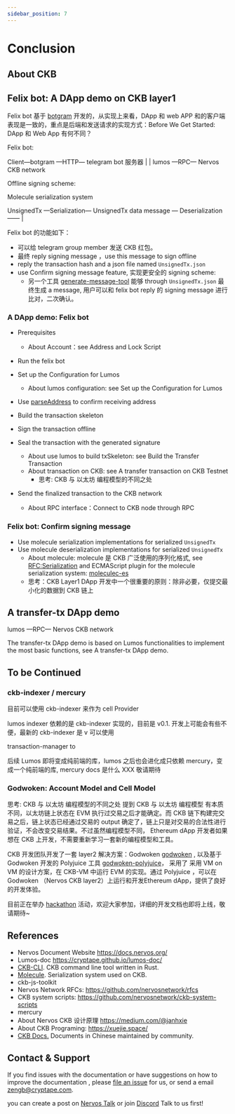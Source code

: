 ```yaml
---
sidebar_position: 7
---
```


# Conclusion

## About CKB



## Felix bot: A DApp demo on CKB layer1



Felix bot 基于 [botgram](https://github.com/botgram/botgram) 开发的，从实现上来看，DApp 和 web APP 和的客户端表现是一致的，重点是后端和发送请求的实现方式：Before We Get Started: DApp 和 Web App 有何不同？

Felix bot:

Client—botgram —HTTP— telegram bot 服务器
                  | |
                lumos —RPC— Nervos CKB network

Offline signing scheme:

Molecule serialization system

UnsignedTx —Serialization— UnsignedTx data 
   message   —  Deserialization   ——    |




Felix bot 的功能如下：

* 可以给 telegram group member 发送 CKB 红包。
* 最终 reply signing message ，use this message to sign offline
*  reply the transaction hash and a json file named `UnsignedTx.json`
* use Confirm signing message feature, 实现更安全的 signing scheme: 
    * 另一个工具  [generate-message-tool](https://github.com/zengbing15/generate-message-tool) 能够 through `UnsignedTx.json` 最终生成 a message, 用户可以和  felix bot reply 的 signing message 进行比对，二次确认。



### A  DApp demo:  Felix bot

* Prerequisites
    * About Account：see Address and Lock Script
* Run the felix bot
* Set up the Configuration for Lumos
    * About lumos configuration: see Set up the Configuration for Lumos
* Use [parseAddress](https://nervosnetwork.github.io/lumos/modules/helpers.html#parseaddress) to confirm receiving address  
* Build the transaction skeleton
* Sign the transaction offline

* Seal the transaction with the generated signature
    * About use lumos to build txSkeleton: see Build the Transfer  Transaction
    * About transaction on CKB: see A transfer transaction on CKB Testnet
        * 思考: CKB 与 以太坊 编程模型的不同之处
* Send the finalized transaction to the CKB network
    * About RPC interface：Connect to CKB node through RPC

### Felix bot: Confirm signing message  

* Use molecule serialization implementations for serialized `UnsignedTx` 
* Use molecule deserialization implementations for serialized `UnsignedTx`
    * About molecule: molecule 是 CKB 广泛使用的序列化格式, see [RFC:Serialization](https://github.com/nervosnetwork/rfcs/blob/master/rfcs/0008-serialization/0008-serialization.md)  and ECMAScript plugin for the molecule serialization system:  [moleculec-es](https://github.com/nervosnetwork/moleculec-es)
    * 思考：CKB Layer1 DApp 开发中一个很重要的原则：除非必要，仅提交最小化的数据到 CKB 链上



## A transfer-tx  DApp demo

lumos —RPC— Nervos CKB network

The transfer-tx DApp demo is based on Lumos functionalities to implement the most basic functions, see A transfer-tx  DApp demo.




## To be Continued

### ckb-indexer / mercury

目前可以使用 ckb-indexer 来作为 cell Provider 

lumos indexer 依赖的是 ckb-indexer 实现的，目前是 v0.1.  开发上可能会有些不便，最新的 ckb-indexer 是 v  可以使用

transaction-manager to 


后续 Lumos 即将变成纯前端的库，lumos 之后也会进化成只依赖 mercury，变成一个纯前端的库, mercury docs  是什么 XXX
敬请期待


### Godwoken: Account Model and Cell Model

思考: CKB 与 以太坊 编程模型的不同之处 提到 CKB 与 以太坊 编程模型 有本质不同，以太坊链上状态在 EVM 执行过交易之后才能确定。而 CKB 链下构建完交易之后，链上状态已经通过交易的 output 确定了，链上只是对交易的合法性进行验证，不会改变交易结果。不过虽然编程模型不同， Ethereum dApp 开发者如果想在 CKB 上开发，不需要重新学习一套新的编程模型和工具。

CKB 开发团队开发了一套 layer2 解决方案：Godwoken [godwoken](https://github.com/nervosnetwork/godwoken) , 以及基于 Godwoken 开发的 Polyjuice 工具 [](https://github.com/nervosnetwork)[godwoken-polyjuice](https://github.com/nervosnetwork/godwoken-polyjuice)， 采用了 采用 VM on VM 的设计方案，在 CKB-VM 中运行 EVM 的实现。通过 Polyjuice ，可以在 Godwoken （Nervos CKB layer2）上运行和开发Ethereum dApp，提供了良好的开发体验。

目前正在举办 [hackathon](https://gitcoin.co/hackathon/nervos?org=nervosnetwork) 活动，欢迎大家参加，详细的开发文档也即将上线，敬请期待~



## References

* Nervos Document Website  https://docs.nervos.org/
* Lumos-doc https://cryptape.github.io/lumos-doc/
* [CKB-CLI](https://github.com/nervosnetwork/ckb-cli). CKB command line tool written in Rust.
* [Molecule](https://github.com/nervosnetwork/molecule). Serialization system used on CKB.
* ckb-js-toolkit
* Nervos Network RFCs: https://github.com/nervosnetwork/rfcs
* CKB system scripts: https://github.com/nervosnetwork/ckb-system-scripts
* mercury  
* About Nervos CKB 设计原理   https://medium.com/@janhxie
* About CKB Programing: https://xuejie.space/
* [CKB Docs.](https://docs.ckb.dev/) Documents in Chinese maintained by community.



## Contact & Support


If you find issues with the documentation or have suggestions on how to improve the documentation , please [file an issue](https://github.com/zengbing15/implement-dapp-doc) for us, or send a email [zengb@cryptape.com](mailto:zengb@cryptape.com).

 you can create a post on  [Nervos Talk](https://talk.nervos.org/)  or join [Discord](https://discord.com/invite/AqGTUE9) Talk to us first!


